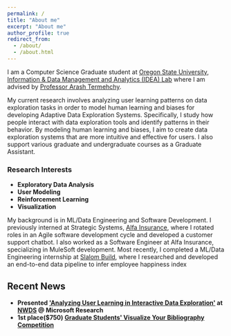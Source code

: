 ```yaml
---
permalink: /
title: "About me"
excerpt: "About me"
author_profile: true
redirect_from: 
  - /about/
  - /about.html
---
```


I am a Computer Science Graduate student at [Oregon State University](https://oregonstate.edu/about), [Information & Data Management and Analytics (IDEA) Lab](https://web.engr.oregonstate.edu/~termehca/) where I am advised by [Professor Arash Termehchy](https://engineering.oregonstate.edu/people/arash-termehchy).

My current research involves analyzing user learning patterns on data exploration tasks in order to model human learning and biases for developing Adaptive Data Exploration Systems. Specifically, I study how people interact with data exploration tools and identify patterns in their behavior. By modeling human learning and biases, I aim to create data exploration systems that are more intuitive and effective for users.
I also support various graduate and undergraduate courses as a Graduate Assistant.

### Research Interests
- **Exploratory Data Analysis**
- **User Modeling**
- **Reinforcement Learning**
- **Visualization**

My background is in ML/Data Engineering and Software Development. 
 I previously interned at Strategic Systems, [Alfa Insurance](https://www.alfainsurance.com/about-alfa), where I rotated roles in an Agile software development cycle and developed a customer support chatbot. I also worked as a Software Engineer at Alfa Insurance, specializing in MuleSoft development. Most recently, I completed a ML/Data Engineering internship at [Slalom Build](https://www.slalombuild.com/data-engineering), where I researched and developed an end-to-end data pipeline to infer employee happiness index

## Recent News
- **Presented ['Analyzing User Learning in Interactive Data Exploration'](https://drive.google.com/file/d/1CuVgWxj_K4b2BDTXhldWElgGXebtkWAy/view?usp=sharing) at [NWDS](https://www.microsoft.com/en-us/research/event/northwest-database-society-nwds-annual-meeting-2023/) @ Microsoft Research**
- **1st place($750) [Graduate Students' Visualize Your Bibliography Competition](https://drive.google.com/file/d/1HfgNKNBgXX18z5fwEZFUvCX6Xwpi6dWQ/view?usp=sharing)**



